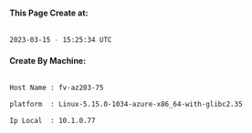 
   
#### This Page Create at:

```bash

2023-03-15 - 15:25:34 UTC

```

#### Create By Machine:

```bash

Host Name : fv-az203-75

platform  : Linux-5.15.0-1034-azure-x86_64-with-glibc2.35

Ip Local  : 10.1.0.77

```

